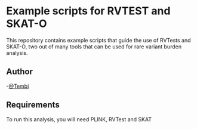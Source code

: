 # Example scripts for RVTEST and SKAT-O
This repository contains example scripts that guide the use of RVTests and SKAT-O, two out of many tools that can be used for rare variant burden analysis.
## Author
-[@Tembi](https://github.com/Tembi)
## Requirements
To run this analysis, you will need PLINK, RVTest and SKAT
